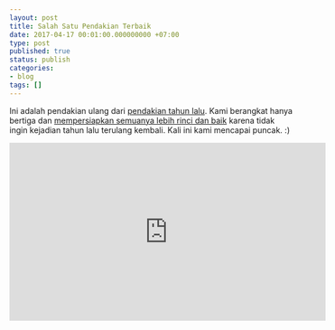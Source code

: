 ```yaml
---
layout: post
title: Salah Satu Pendakian Terbaik
date: 2017-04-17 00:01:00.000000000 +07:00
type: post
published: true
status: publish
categories:
- blog
tags: []
---
```



Ini adalah pendakian ulang dari <a target="_blank" href="http://blog.pdft.net/2016/pendakian-terburuk/">pendakian tahun lalu</a>. Kami berangkat hanya bertiga dan <a target="_blank" href="https://docs.google.com/spreadsheets/d/1jDLtHkoz0Ae2u9yRp3emxL8uY-y-XxMOu0OYkQpndYM/edit?usp=sharing">mempersiapkan semuanya lebih rinci dan baik</a> karena tidak ingin kejadian tahun lalu terulang kembali. Kali ini kami mencapai puncak. :)

<iframe width="560" height="315" src="https://www.youtube.com/embed/2vEVSlLT0jE" frameborder="0" allowfullscreen></iframe>
